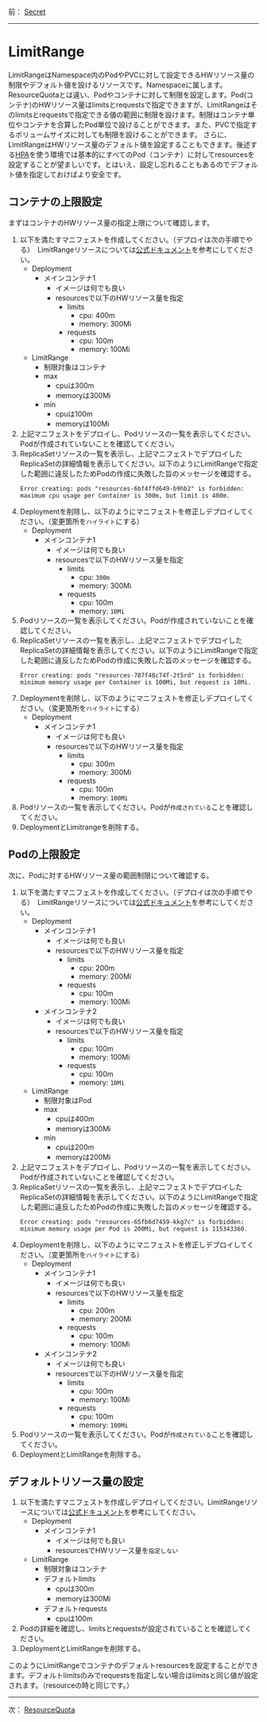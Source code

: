 前： [Secret](Secret.md)  

---

# LimitRange
LimitRangeはNamespace内のPodやPVCに対して設定できるHWリソース量の制限やデフォルト値を設けるリソースです。Namespaceに属します。ResourceQuotaとは違い、Podやコンテナに対して制限を設定します。Pod(コンテナ)のHWリソース量はlimitsとrequestsで指定できますが、LimitRangeはそのlimitsとrequestsで指定できる値の範囲に制限を設けます。制限はコンテナ単位やコンテナを合算したPod単位で設けることができます。また、PVCで指定するボリュームサイズに対しても制限を設けることができます。
さらに、LimitRangeはHWリソース量のデフォルト値を設定することもできます。後述する[HPA](../3.Advanced/HorizontalPodAutoscaler.md)を使う環境では基本的にすべてのPod（コンテナ）に対してresourcesを設定することが望ましいです。とはいえ、設定し忘れることもあるのでデフォルト値を指定しておけばより安全です。

## コンテナの上限設定
まずはコンテナのHWリソース量の指定上限について確認します。

1. 以下を満たすマニフェストを作成してください。（デプロイは次の手順でやる）　LimitRangeリソースについては[公式ドキュメント](https://kubernetes.io/docs/concepts/policy/limit-range/)を参考にしてください。
   - Deployment
     - メインコンテナ1
       - イメージは何でも良い
       - resourcesで以下のHWリソース量を指定
         - limits
           - cpu: 400m
           - memory: 300Mi
         - requests
           - cpu: 100m
           - memory: 100Mi
   - LimitRange
     - 制限対象はコンテナ
     - max
       - cpuは300m
       - memoryは300Mi
     - min
       - cpuは100m
       - memoryは100Mi
2. 上記マニフェストをデプロイし、Podリソースの一覧を表示してください。Podが作成されていないことを確認してください。
3. ReplicaSetリソースの一覧を表示し、上記マニフェストでデプロイしたReplicaSetの詳細情報を表示してください。以下のようにLimitRangeで指定した範囲に違反したためPodの作成に失敗した旨のメッセージを確認する。
   ```
   Error creating: pods "resources-6bf4ffd649-b9hb2" is forbidden: maximum cpu usage per Container is 300m, but limit is 400m.
   ```
4. Deploymentを削除し、以下のようにマニフェストを修正しデプロイしてください。（変更箇所を``ハイライト``にする）
   - Deployment
     - メインコンテナ1
       - イメージは何でも良い
       - resourcesで以下のHWリソース量を指定
         - limits
           - cpu: ``300m``
           - memory: 300Mi
         - requests
           - cpu: 100m
           - memory: ``10Mi``
5. Podリソースの一覧を表示してください。Podが作成されていないことを確認してください。
6. ReplicaSetリソースの一覧を表示し、上記マニフェストでデプロイしたReplicaSetの詳細情報を表示してください。以下のようにLimitRangeで指定した範囲に違反したためPodの作成に失敗した旨のメッセージを確認する。
   ```
   Error creating: pods "resources-787f48c74f-2t5rd" is forbidden: minimum memory usage per Container is 100Mi, but request is 10Mi.
   ```
7. Deploymentを削除し、以下のようにマニフェストを修正しデプロイしてください。（変更箇所を``ハイライト``にする）
   - Deployment
     - メインコンテナ1
       - イメージは何でも良い
       - resourcesで以下のHWリソース量を指定
         - limits
           - cpu: 300m
           - memory: 300Mi
         - requests
           - cpu: 100m
           - memory: ``100Mi``
8. Podリソースの一覧を表示してください。Podが``作成されている``ことを確認してください。
9. DeploymentとLimitrangeを削除する。

## Podの上限設定
次に、Podに対するHWリソース量の範囲制限について確認する。

1. 以下を満たすマニフェストを作成してください。（デプロイは次の手順でやる）　LimitRangeリソースについては[公式ドキュメント](https://kubernetes.io/docs/concepts/policy/limit-range/)を参考にしてください。
   - Deployment
     - メインコンテナ1
       - イメージは何でも良い
       - resourcesで以下のHWリソース量を指定
         - limits
           - cpu: 200m
           - memory: 200Mi
         - requests
           - cpu: 100m
           - memory: 100Mi
     - メインコンテナ2
       - イメージは何でも良い
       - resourcesで以下のHWリソース量を指定
         - limits
           - cpu: 100m
           - memory: 100Mi
         - requests
           - cpu: 100m
           - memory: ``10Mi``
   - LimitRange
     - 制限対象はPod
     - max
       - cpuは400m
       - memoryは300Mi
     - min
       - cpuは200m
       - memoryは200Mi
2. 上記マニフェストをデプロイし、Podリソースの一覧を表示してください。Podが作成されていないことを確認してください。
3. ReplicaSetリソースの一覧を表示し、上記マニフェストでデプロイしたReplicaSetの詳細情報を表示してください。以下のようにLimitRangeで指定した範囲に違反したためPodの作成に失敗した旨のメッセージを確認する。
   ```
   Error creating: pods "resources-65fb6d7459-kkg7c" is forbidden: minimum memory usage per Pod is 200Mi, but request is 115343360.
   ```
4. Deploymentを削除し、以下のようにマニフェストを修正しデプロイしてください。（変更箇所を``ハイライト``にする）
   - Deployment
     - メインコンテナ1
       - イメージは何でも良い
       - resourcesで以下のHWリソース量を指定
         - limits
           - cpu: 200m
           - memory: 200Mi
         - requests
           - cpu: 100m
           - memory: 100Mi
     - メインコンテナ2
       - イメージは何でも良い
       - resourcesで以下のHWリソース量を指定
         - limits
           - cpu: 100m
           - memory: 100Mi
         - requests
           - cpu: 100m
           - memory: ``100Mi``
5. Podリソースの一覧を表示してください。Podが``作成されている``ことを確認してください。
6. DeploymentとLimitRangeを削除する。


## デフォルトリソース量の設定

1. 以下を満たすマニフェストを作成しデプロイしてください。LimitRangeリソースについては[公式ドキュメント](https://kubernetes.io/docs/concepts/policy/limit-range/)を参考にしてください。
   - Deployment
     - メインコンテナ1
       - イメージは何でも良い
       - resourcesでHWリソース量を``指定しない``
   - LimitRange
     - 制限対象はコンテナ
     - デフォルトlimits
       - cpuは300m
       - memoryは300Mi
     - デフォルトrequests
       - cpuは100m
2. Podの詳細を確認し、limitsとrequestsが設定されていることを確認してください。
3. DeploymentとLimitRangeを削除する。

このようにLimitRangeでコンテナのデフォルトresourcesを設定することができます。デフォルトlimitsのみでrequestsを指定しない場合はlimitsと同じ値が設定されます。（resourceの時と同じです。）  

---

次： [ResourceQuota](ResourceQuota.md)  
